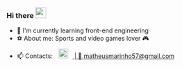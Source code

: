 ### Hi there <img src="https://camo.githubusercontent.com/e8e7b06ecf583bc040eb60e44eb5b8e0ecc5421320a92929ce21522dbc34c891/68747470733a2f2f6d656469612e67697068792e636f6d2f6d656469612f6876524a434c467a6361737252346961377a2f67697068792e676966" width="25px" data-canonical-src="https://media.giphy.com/media/hvRJCLFzcasrR4ia7z/giphy.gif" style="max-width: 100%;">

- 📖 I'm currently learning front-end engineering
- ⚽ About me: Sports and video games lover 🎮
- 📫 Contacts: <a href=https://www.linkedin.com/in/matheus-marinho-a45307230/> <img alt="LinkedIN" width="22px" src="https://raw.githubusercontent.com/peterthehan/peterthehan/master/assets/linkedin.svg" style="padding:10px;"> | 📧 matheusmarinho57@gmail.com
<!--
**MatheusMarinho57/MatheusMarinho57** is a ✨ _special_ ✨ repository because its `README.md` (this file) appears on your GitHub profile.

Here are some ideas to get you started:

- 🔭 I’m currently working on ...
- 🌱 I’m currently learning ...
- 👯 I’m looking to collaborate on ...
- 🤔 I’m looking for help with ...
- 💬 Ask me about ...
- 📫 How to reach me: ...
- 😄 Pronouns: ...
- ⚡ Fun fact: ...
-->
